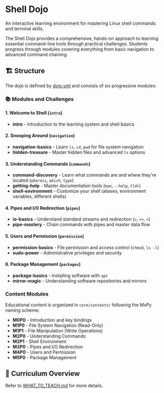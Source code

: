 # Shell Dojo

An interactive learning environment for mastering Linux shell commands and terminal skills.

The Shell Dojo provides a comprehensive, hands-on approach to learning essential command-line tools through practical challenges. Students progress through modules covering everything from basic navigation to advanced command chaining.

## 🏗️ Structure

The dojo is defined by [dojo.yml](./dojo.yml) and consists of six progressive modules:

### 📚 Modules and Challenges

#### 1. **Welcome to Shell** (`intro`)
- **intro** - Introduction to the learning system and shell basics

#### 2. **Snooping Around** (`navigation`) 
- **navigation-basics** - Learn `ls`, `cd`, `pwd` for file system navigation
- **hidden-treasure** - Master hidden files and advanced `ls` options

#### 3. **Understanding Commands** (`commands`)
- **command-discovery** - Learn what commands are and where they're located (`whereis`, `which`, `type`)
- **getting-help** - Master documentation tools (`man`, `--help`, `tldr`)
- **shell-environment** - Customize your shell (aliases, environment variables, different shells)

#### 4. **Pipes and I/O Redirection** (`pipes`)
- **io-basics** - Understand standard streams and redirection (`>`, `>>`, `<`)
- **pipe-mastery** - Chain commands with pipes and master data flow

#### 5. **Users and Permission** (`permission`)
- **permission-basics** - File permission and access control (`chmod`, `ls -l`)
- **sudo-power** - Administrative privileges and security

#### 6. **Package Management** (`packages`)
- **package-basics** - Installing software with `apt`
- **mirror-magic** - Understanding software repositories and mirrors

### Content Modules
Educational content is organized in `core/contents/` following the MxPy naming scheme:
- **M0P0** - Introduction and key bindings
- **M1P0** - File System Navigation (Read-Only)
- **M1P1** - File Manipulation (Write Operations)
- **M2P0** - Understanding Commands
- **M2P1** - Shell Environment
- **M3P0** - Pipes and I/O Redirection
- **M4P0** - Users and Permission
- **M5P0** - Package Management

## 📖 Curriculum Overview

Refer to [WHAT_TO_TEACH.md](https://github.com/acm-dojo/shell-dojo-core/blob/main/WHAT_TO_TEACH.md) for more details.